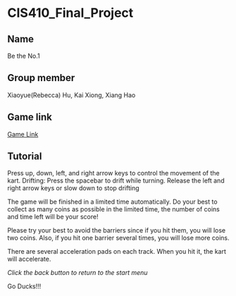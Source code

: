 # CIS410_Final_Project
## Name
Be the No.1
## Group member
Xiaoyue(Rebecca) Hu, Kai Xiong, Xiang Hao
## Game link
[Game Link](https://play.unity.com/mg/other/webgl-builds-198875)
## Tutorial

Press up, down, left, and right arrow keys to control the movement of the kart. 
Drifting: Press the spacebar to drift while turning. Release the left and right arrow keys or slow down to stop drifting

The game will be finished in a limited time automatically. Do your best to collect as many coins as possible in the limited time, the number of coins and time left will be your score!

Please try your best to avoid the barriers since if you hit them, you will lose two coins. Also, if you hit one barrier several times, you will lose more coins.

There are several acceleration pads on each track. When you hit it, the kart will accelerate.

*Click the back button to return to the start menu*

Go Ducks!!!
